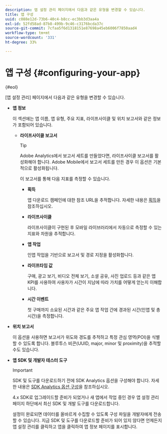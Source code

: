 ```yaml
---
description: 앱 설정 관리 페이지에서 다음과 같은 유형을 변경할 수 있습니다.
title: 앱 구성
uuid: c088e12d-73b6-40c4-b8cc-ec3bb3d3aa4a
exl-id: 52fd58ad-87b8-499b-9c46-c3176bcda37c
source-git-commit: 7cfaa5f6d1318151e87698a45eb6006f7850aad4
workflow-type: tm+mt
source-wordcount: '331'
ht-degree: 33%

---
```


# 앱 구성 {#configuring-your-app}

{#eol}

[앱 설정 관리] 페이지에서 다음과 같은 유형을 변경할 수 있습니다.

* **앱 정보**

   이 섹션에는 앱 이름, 앱 유형, 주요 지표, 라이프사이클 및 위치 보고서와 같은 정보가 포함되어 있습니다.

   * **라이프사이클 보고서**

      >[!TIP]
      >
      >Adobe Analytics에서 보고서 세트를 만들었다면, 라이프사이클 보고서를 활성화해야 합니다. Adobe Mobile에서 보고서 세트를 만든 경우 이 옵션은 기본적으로 활성화됩니다.

      이 보고서를 통해 다음 지표를 측정할 수 있습니다.

      * **획득**

         앱 다운로드 캠페인에 대한 참조 URL을 추적합니다. 자세한 내용은 [획득](/help/using/acquisition-main/acquisition-main.md)을 참조하십시오.

      * **라이프사이클**

         라이프사이클이 구현된 후 모바일 라이브러리에서 자동으로 측정할 수 있는 지표와 차원을 추적합니다.

      * **앱 작업**

         인앱 작업을 기반으로 보고서 및 경로 지정을 활성화합니다.

      * **라이프타임 값**

         구매, 광고 보기, 비디오 전체 보기, 소셜 공유, 사진 업로드 등과 같은 앱 KPI를 사용하여 사용자가 시간이 지남에 따라 가치를 어떻게 얻는지 이해합니다.

      * **시간 이벤트**

         첫 구매까지 소요된 시간과 같은 주요 앱 작업 간에 경과된 시간(인앱 및 총 시간)을 측정합니다.

* **위치 보고서**

   이 옵션을 사용하면 보고서가 위도와 경도를 추적하고 특정 관심 영역(POI)을 식별할 수 있도록 합니다. 블루투스 비콘(UUID, major, minor 및 proximity)을 추적할 수도 있습니다.

* **앱 SDK 및 개발자 테스터 도구**

   >[!IMPORTANT]
   >
   >SDK 및 도구를 다운로드하기 전에 SDK Analytics 옵션을 구성해야 합니다. 자세한 내용은 [SDK Analytics 옵션 구성](/help/using/c-manage-app-settings/c-mob-confg-app/t-config-analytics/t-config-analytics.md)을 참조하십시오.

   4.x SDK로 업그레이드할 준비가 되었거나 새 앱에서 작업 중인 경우 앱 설정 관리 페이지 하단에서 최신 SDK 및 개발 도구를 다운로드합니다.

   설정이 완료되면 데이터를 올바르게 수집할 수 있도록 구성 파일을 개발자에게 전송할 수 있습니다. 지금 SDK 및 도구를 다운로드할 준비가 되어 있지 않다면 언제든지 앱 설정 관리를 클릭하고 앱을 클릭하여 앱 정보 페이지를 표시합니다.
